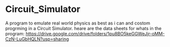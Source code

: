# Circuit_Simulator
A program to emulate real world physics as best as i can and costom progrming in a Circuit Simulator.
heare are the data sheets for whats in the program: https://drive.google.com/drive/folders/1pu8BO5keGGWeJjr-oMM-CzN-LuGbHQLN?usp=sharing
